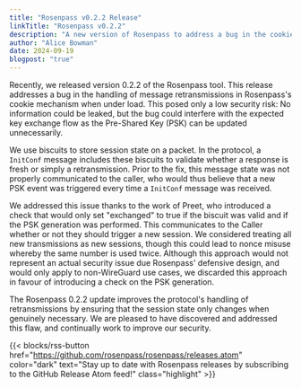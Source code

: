 ```yaml
---
title: "Rosenpass v0.2.2 Release"
linkTitle: "Rosenpass v0.2.2"
description: "A new version of Rosenpass to address a bug in the cookie mechanism"
author: "Alice Bowman"
date: 2024-09-19
blogpost: "true"
---
```


Recently, we released version 0.2.2 of the Rosenpass tool. This release addresses a bug in the handling of message retransmissions in Rosenpass's cookie mechanism when under load. This posed only a low security risk: No information could be leaked, but the bug could interfere with the expected key exchange flow as the Pre-Shared Key (PSK) can be updated unnecessarily.

We use biscuits to store session state on a packet. In the protocol, a `InitConf` message includes these biscuits to validate whether a response is fresh or simply a retransmission. Prior to the fix, this message state was not properly communicated to the caller, who would thus believe that a new PSK event was triggered every time a `InitConf` message was received.

We addressed this issue thanks to the work of Preet, who introduced a check that would only set "exchanged" to true if the biscuit was valid and if the PSK generation was performed. This communicates to the Caller whether or not they should trigger a new session. We considered treating all new transmissions as new sessions, though this could lead to nonce misuse whereby the same number is used twice. Although this approach would not represent an actual security issue due Rosenpass' defensive design, and would only apply to non-WireGuard use cases, we discarded this approach in favour of introducing a check on the PSK generation.

The Rosenpass 0.2.2 update improves the protocol's handling of retransmissions by ensuring that the session state only changes when genuinely necessary. We are pleased to have discovered and addressed this flaw, and continually work to improve our security.

{{< blocks/rss-button href="https://github.com/rosenpass/rosenpass/releases.atom" color="dark" text="Stay up to date with Rosenpass releases by subscribing to the GitHub Release Atom feed!" class="highlight" >}}